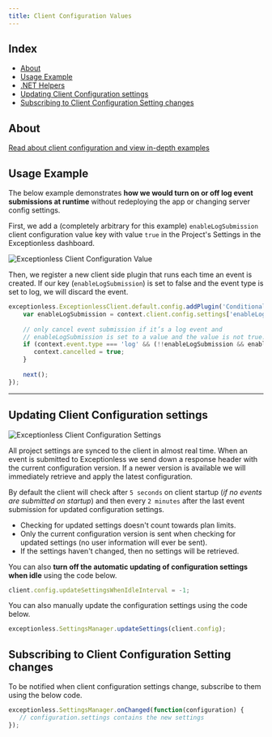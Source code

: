 ```yaml
---
title: Client Configuration Values
---
```

## Index

* [About](#about)
* [Usage Example](#usage-example)
* [.NET Helpers](#net-helpers)
* [Updating Client Configuration settings](#updating-client-configuration-settings)
* [Subscribing to Client Configuration Setting changes](#subscribing-to-client-configuration-setting-changes)

## About
[Read about client configuration and view in-depth examples](https://github.com/exceptionless/Exceptionless/wiki/Project-Settings#client-configuration)

## Usage Example

The below example demonstrates **how we would turn on or off log event submissions at runtime** without redeploying the app or changing server config settings.

First, we add a (completely arbitrary for this example) `enableLogSubmission` client configuration value key with value `true` in the Project's Settings in the Exceptionless dashboard.

![Exceptionless Client Configuration Value](https://camo.githubusercontent.com/8899b8a64c5b30ea58bb30ffc8a3d0f063e3293b/687474703a2f2f657863657074696f6e6c6573732e636f6d2f6173736574732f70726f6a6563742d73657474696e67732d706167652e706e67)

Then, we register a new client side plugin that runs each time an event is created. If our key (`enableLogSubmission`) is set to false and the event type is set to log, we will discard the event.

```javascript
exceptionless.ExceptionlessClient.default.config.addPlugin('Conditionally cancel log submission', 100, function (context, next) {
    var enableLogSubmission = context.client.config.settings['enableLogSubmission'];
 
    // only cancel event submission if it’s a log event and
    // enableLogSubmission is set to a value and the value is not true.
    if (context.event.type === 'log' && (!!enableLogSubmission && enableLogSubmission !== 'true')) {
       context.cancelled = true;
    }
 
    next();
});
```

***


## Updating Client Configuration settings

![Exceptionless Client Configuration Settings](https://exceptionless.com/assets/client-configuration.png)

All project settings are synced to the client in almost real time. When an event is submitted to Exceptionless we send down a response header with the current configuration version. If a newer version is available we will immediately retrieve and apply the latest configuration. 

By default the client will check after `5 seconds` on client startup (*if no events are submitted on startup*) and then every `2 minutes` after the last event submission for updated configuration settings. 
  * Checking for updated settings doesn't count towards plan limits. 
  * Only the current configuration version is sent when checking for updated settings (no user information will ever be sent). 
  * If the settings haven't changed, then no settings will be retrieved.

You can also **turn off the automatic updating of configuration settings when idle** using the code below.
```js
client.config.updateSettingsWhenIdleInterval = -1;
```

You can also manually update the configuration settings using the code below.
```js
exceptionless.SettingsManager.updateSettings(client.config);
```

## Subscribing to Client Configuration Setting changes
To be notified when client configuration settings change, subscribe to them using the below code.

```js
exceptionless.SettingsManager.onChanged(function(configuration) {
   // configuration.settings contains the new settings
});
```
